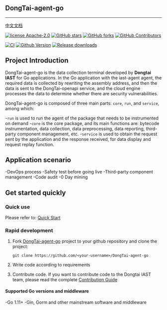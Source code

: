 ## DongTai-agent-go
---
[中文文档](README_zh.md)

[![license Apache-2.0](https://img.shields.io/github/license/HXSecurity/DongTai-agent-go)](https://github.com/HXSecurity/DongTai-agent-go/blob/main/LICENSE)
[![GitHub stars](https://img.shields.io/github/stars/HXSecurity/DongTai-agent-go.svg?label=Stars&logo=github)](https://github.com/HXSecurity/DongTai-agent-go)
[![GitHub forks](https://img.shields.io/github/forks/HXSecurity/DongTai-Agent-Go?label=Forks&logo=github)](https://github.com/HXSecurity/DongTai-agent-go)
[![GitHub Contributors](https://img.shields.io/github/contributors-anon/HXSecurity/DongTai-agent-go?label=Contributors&logo=github)](https://github.com/HXSecurity/DongTai-agent-go)


[![CI](https://github.com/HXSecurity/DongTai-agent-go/actions/workflows/release-agent.yml/badge.svg)](https://github.com/HXSecurity/DongTai-agent-go/actions/workflows/release-agent.yml)
[![Github Version](https://img.shields.io/github/v/release/HXSecurity/DongTai-agent-go?display_name=tag&include_prereleases&sort=semver)](https://github.com/HXSecurity/DongTai-agent-go/releases)
[![Release downloads](https://shields.io/github/downloads/HXSecurity/DongTai-Agent-go/total)](https://github.com/HXSecurity/DongTai-agent-go/releases)




## Project Introduction

DongTai-agent-go is the data collection terminal developed by **Dongtai IAST** for Go applications. In the Go application with the iast-agent agent, the required data is collected by rewriting the assembly address, and then the data is sent to the DongTai-openapi service, and the cloud engine processes the data to determine whether there are security vulnerabilities.

DongTai-agent-go is composed of three main parts: `core`, `run`, and `service`, among which:

-`run` is used to run the agent of the package that needs to be instrumented on demand
-`core` is the core package, and its main functions are: bytecode instrumentation, data collection, data preprocessing, data reporting, third-party component management, etc.
-`service` is used to obtain the request sent by the application and the response received, for data display and request replay function.

## Application scenario

-DevOps process
-Safety test before going live
-Third-party component management
-Code audit
-0 Day mining


## Get started quickly

### Quick use

Please refer to: [Quick Start](https://doc.dongtai.io)

### Rapid development

1. Fork [DongTai-agent-go](https://github.com/HXSecurity/DongTai-agent-go) project to your github repository and clone the project:

   ```shell
   git clone https://github.com/<your-username>/DongTai-agent-go
   ```

2. Write code according to requirements

3. Contribute code. If you want to contribute code to the Dongtai IAST team, please read the complete [Contribution Guide](https://github.com/HXSecurity/DongTai/blob/main/CONTRIBUTING.md)

#### Supported Go versions and middleware

-Go 1.11+
-Gin, Gorm and other mainstream software and middleware 
